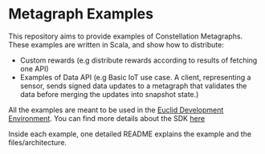# Metagraph Examples

This repository aims to provide examples of Constellation Metagraphs.
These examples are written in Scala, and show how to distribute:

* Custom rewards (e.g distribute rewards according to results of fetching one API)
* Examples of Data API (e.g Basic IoT use case. A client, representing a sensor, sends signed data updates to a metagraph that validates the data before merging the updates into snapshot state.)

All the examples are meant to be used in the [Euclid Development Environment](https://github.com/Constellation-Labs/euclid-development-environment). You can find more details about the SDK [here](https://docs.constellationnetwork.io/sdk/)

Inside each example, one detailed README explains the example and the files/architecture.